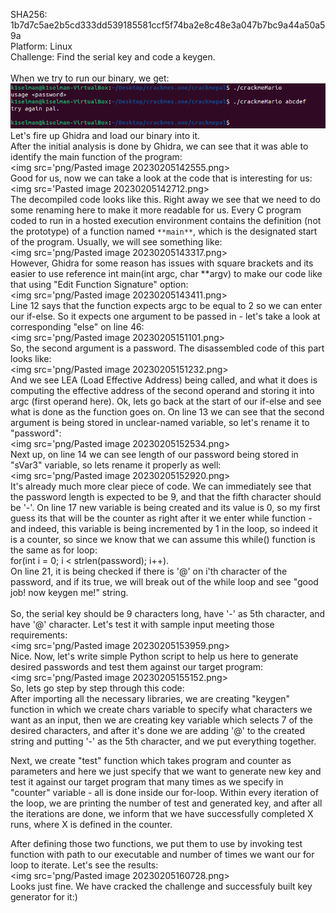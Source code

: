 SHA256: 1b7d7c5ae2b5cd333dd539185581ccf5f74ba2e8c48e3a047b7bc9a44a50a59a <br />
Platform: Linux <br />
Challenge: Find the serial key and code a keygen. <br />
<br />
When we try to run our binary, we get: <br />
<img src='png/Pasted image 20230205142500.png'> <br />
Let's fire up Ghidra and load our binary into it. <br />
After the initial analysis is done by Ghidra, we can see that it was able to identify the main function of the program:<br />
<img src='png/Pasted image 20230205142555.png><br /> 
Good for us, now we can take a look at the code that is interesting for us:<br />
<img src='Pasted image 20230205142712.png><br />
The decompiled code looks like this. Right away we see that we need to do some renaming here to make it more readable for us. Every C program coded to run in a hosted execution environment contains the definition (not the prototype) of a function named `**main**`, which is the designated start of the program. Usually, we will see something like:<br />
<img src='png/Pasted image 20230205143317.png><br />
However, Ghidra for some reason has issues with square brackets and its easier to use reference int main(int argc, char **argv) to make our code like that using "Edit Function Signature" option:<br />
<img src='png/Pasted image 20230205143411.png><br />
Line 12 says that the function expects argc to be equal to 2 so we can enter our if-else. So it expects one argument to be passed in - let's take a look at corresponding "else" on line 46:<br />
<img src='png/Pasted image 20230205151101.png><br />
So, the second argument is a password. The disassembled code of this part looks like:<br />
<img src='png/Pasted image 20230205151232.png><br />
And we see LEA (Load Effective Address) being called, and what it does is computing the effective address of the second operand and storing it into argc (first operand here). Ok, lets go back at the start of our if-else and see what is done as the function goes on. On line 13 we can see that the second argument is being stored in unclear-named variable, so let's rename it to "password":<br />
<img src='png/Pasted image 20230205152534.png><br />
Next up, on line 14 we can see length of our password being stored in "sVar3" variable, so lets rename it properly as well:<br />
<img src='png/Pasted image 20230205152920.png><br />
It's already much more clear piece of code. We can immediately see that the password length is expected to be 9, and that the fifth character should be '-'. On line 17 new variable is being created and its value is 0, so my first guess its that will be the counter as right after it we enter while function - and indeed, this variable is being incremented by 1 in the loop, so indeed it is a counter, so since we know that we can assume this while() function is the same as for loop:<br />
for(int i = 0; i < strlen(password); i++).<br />
On line 21, it is being checked if there is '@' on i'th character of the password, and if its true, we will break out of the while loop and see "good job! now keygen me!" string.<br />
<br />
So, the serial key should be 9 characters long, have '-' as 5th character, and have '@' character. Let's test it with sample input meeting those requirements:<br />
<img src='png/Pasted image 20230205153959.png><br />
Nice. Now, let's write simple Python script to help us here to generate desired passwords and test them against our target program:<br />
<img src='png/Pasted image 20230205155152.png><br />
So, lets go step by step through this code:<br />
After importing all the necessary libraries, we are creating "keygen" function in which we create chars variable to specify what characters we want as an input, then we are creating key variable which selects 7 of the desired characters, and after it's done we are adding '@' to the created string and putting '-' as the 5th character, and we put everything together.<br />

Next, we create "test" function which takes program and counter as parameters and here we just specify that we want to generate new key and test it against our target program that many times as we specify in "counter" variable - all is done inside our for-loop. Within every iteration of the loop, we are printing the number of test and generated key, and after all the iterations are done, we inform that we have successfully completed X runs, where X is defined in the counter.<br />

After defining those two functions, we put them to use by invoking test function with path to our executable and number of times we want our for loop to iterate. Let's see the results:<br />
<img src='png/Pasted image 20230205160728.png><br />
Looks just fine. We have cracked the challenge and successfuly built key generator for it:) 


